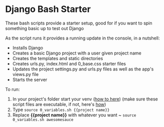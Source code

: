 # Django Bash Starter

These bash scripts provide a starter setup, good for if you want to spin something basic up to test out Django

As the script runs it provides a running update in the console, in a nutshell:
* Installs Django
* Creates a basic Django project with a user given project name
* Creates the templates and static directories
* Creates urls.py, index.html and 0_base.css starter files
* Updates the project settings.py and urls.py files as well as the app's views.py file
* Starts the server

To run: 
1.  In your project's folder start your venv ([how to here](https://docs.python.org/3/library/venv.html)) 
(make sure these script files are executable, if not, here's [how](https://www.andrewcbancroft.com/blog/musings/make-bash-script-executable/))<br/>
1.  Type `source 0_variables.sh {{project name}}`
1.  Replace **{{project name}}** with whatever you want ~ `source 0_variables.sh awesomesauce`<br/>